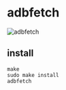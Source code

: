 # adbfetch
![adbfetch](https://boroveen.github.io/jpeg/adbfetch.png "make test")

## install
```
make
sudo make install
adbfetch
```
